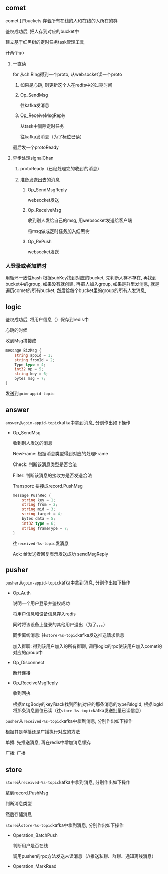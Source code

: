 ## comet

comet.[]*buckets 存着所有在线的人和在线的人所在的群



鉴权成功后, 把人存到对应的bucket中

建立基于红黑树的定时任务task管理工具

开两个go

1. 一直读
   
   for 从ch.Ring得到一个proto, 从websocket读一个proto
   
   1. 如果是心跳, 则更新这个人在redis中的过期时间
   
   2. Op_SendMsg
   
      往kafka发消息
   
   3. Op_ReceiveMsgReply
   
      从task中删除定时任务
   
      往kafka发消息（为了标位已读）
   
   最后发一个protoReady
   
2. 异步处理signalChan

   1. protoReady（已经处理完的收到的消息）

   2. 准备发送出去的消息

      1. Op_SendMsgReply

         websocket发送

      2. Op_ReceiveMsg

         收到别人发给自己的msg, 用websocket发送给客户端

         将msg做成定时任务加入红黑树

      3. Op_RePush

         websocket发送



### 人登录或者加群时

用循环一致性hash 根据subKey找到对应的bucket, 先判断人存不存在, 再找到bucket中的group, 如果没有就创建, 再把人加入group, 如果是群里发消息, 就是遍历comet的所有bucket, 然后给每个bucket里的group的所有人发消息, 



## logic



鉴权成功后, 将用户信息（）保存到redis中



心跳的时候



收到Msg拼接成

```go
message BizMsg {
    string appId = 1;
    string fromId = 2;
    Type type = 4;
    int32 op = 5;
    string key = 6;
    bytes msg = 7;
}
```

发送到`goim-appid-topic`



## answer

`answer`从`goim-appid-topic`kafka中拿到消息, 分别作出如下操作

- Op_SendMsg

  收到别人发送的消息

  NewFrame: 根据消息类型得到对应的处理Frame

  Check: 判断该消息类型是否合法

  Filter: 判断该消息的接收方是否发送合法

  Transport: 拼接成record.PushMsg

  ```go
  message PushReq {
      string key = 1;
      string from = 2;
      string mid = 3;
      string target = 4;
      bytes data = 5;
      int32 type = 6;
      string frameType = 7;
  }
  ```

  

  往`received-%s-topic`发消息

  Ack: 给发送者回复表示发送成功 sendMsgReply



## pusher

`pusher`从`goim-appid-topic`kafka中拿到消息, 分别作出如下操作

- Op_Auth

  说明一个用户登录并鉴权成功

  将用户信息和设备信息存入redis

  同时将该设备上登录的其他用户退出（为了。。。）

  同步离线消息: 往`store-%s-topic`kafka发送推送请求信息

  加入群聊: 得到该用户加入的所有群聊, 调用logic的rpc使该用户加入comet的对应的group中

- Op_Disconnect 

  断开连接

  

- Op_ReceiveMsgReply

  收到回执

  根据msgBody的key和ack找到回执对应的那条消息的type和logId, 根据logId将那条消息置位已读（往`store-%s-topic`kafka发送批量已读信息）
  
  
  
  

`pusher`从`received-%s-topic`kafka中拿到消息, 分别作出如下操作

根据其是单播还是广播执行对应的方法

单播: 先推送消息, 再在redis中增加消息缓存

广播: 广播



## store

`store`从`received-%s-topic`kafka中拿到消息, 分别作出如下操作

拿到record.PushMsg

判断消息类型

然后存储消息

`store`从`store-%s-topic`kafka中拿到消息, 分别作出如下操作

- Operation_BatchPush

  判断用户是否在线

  调用pusher的rpc方法发送未读消息（//推送私聊、群聊、通知离线消息）

- Operation_MarkRead

  
